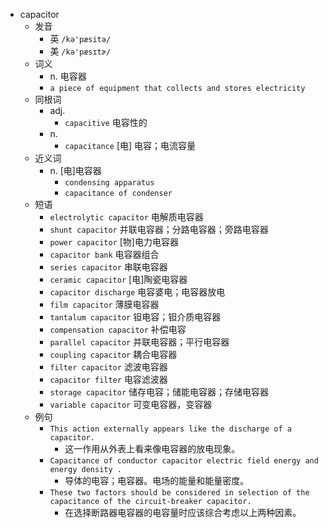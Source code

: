 - capacitor
  - 发音
    - 英 `/kə'pæsitə/`
    - 美 `/kə'pæsɪtɚ/`
  - 词义
    - n. 电容器
    - `a piece of equipment that collects and stores electricity`
  - 同根词
    - adj.
      - `capacitive` 电容性的
    - n.
      - `capacitance` [电] 电容；电流容量
  - 近义词
    - n. [电]电容器
      - `condensing apparatus`
      - `capacitance of condenser`
  - 短语
    - `electrolytic capacitor` 电解质电容器 
    - `shunt capacitor` 并联电容器；分路电容器；旁路电容器 
    - `power capacitor` [物]电力电容器 
    - `capacitor bank` 电容器组合 
    - `series capacitor` 串联电容器 
    - `ceramic capacitor` [电]陶瓷电容器 
    - `capacitor discharge` 电容婆电；电容器放电 
    - `film capacitor` 薄膜电容器 
    - `tantalum capacitor` 钽电容；钽介质电容器 
    - `compensation capacitor` 补偿电容 
    - `parallel capacitor` 并联电容器；平行电容器 
    - `coupling capacitor` 耦合电容器 
    - `filter capacitor` 滤波电容器 
    - `capacitor filter` 电容滤波器 
    - `storage capacitor` 储存电容；储能电容器；存储电容器 
    - `variable capacitor` 可变电容器，变容器 
  - 例句
    - `This action externally appears like the discharge of a capacitor.`
      - 这一作用从外表上看来像电容器的放电现象。
    - `Capacitance of conductor capacitor electric field energy and energy density .`
      - 导体的电容；电容器。电场的能量和能量密度。
    - `These two factors should be considered in selection of the capacitance of the circuit-breaker capacitor.`
      - 在选择断路器电容器的电容量时应该综合考虑以上两种因素。


